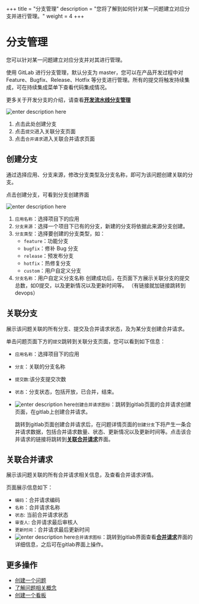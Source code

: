 ﻿+++
title = "分支管理"
description = "您将了解到如何针对某一问题建立对应分支并进行管理。"
weight = 4
+++

# 分支管理

您可以针对某一问题建立对应分支并对其进行管理。

使用 GitLab 进行分支管理，默认分支为 master，您可以在产品开发过程中对 Feature、Bugfix、Release、Hotfix 等分支进行管理。所有的提交将触发持续集成，可在持续集成菜单下查看代码集成情况。

更多关于开发分支的介绍，请查看[**开发流水线分支管理**](../../../development-pipeline)

![enter description here](/docs/user-guide/agile/imge/image49.png)

1. 点击此处创建分支
2. 点击`提交`进入关联分支页面
3. 点击`合并请求`进入关联合并请求页面

## 创建分支

通过选择应用、分支来源，修改分支类型及分支名称，即可为该问题创建关联的分支。

点击创建分支，可看到分支创建界面

![enter description here](/docs/user-guide/agile/imge/image48.png )

1. `应用名称`：选择项目下的应用 
2. `分支来源`：选择一个项目下已有的分支，新建的分支将依据此来源分支创建。
3. `分支类型`：选择要创建的分支类型，如：
    - `feature`：功能分支
    - `bugfix`：修补 Bug 分支
    - `release`：预发布分支
    - `hotfix`：热修复分支
    - `custom`：用户自定义分支
4. `分支名称`：用户自定义分支名称
     创建成功后，在页面下方展示关联分支的提交总数，如0提交，以及更新情况以及更新时间等。
     （有链接就加链接跳转到devops）

## 关联分支

展示该问题关联的所有分支、提交及合并请求状态，及为某分支创建合并请求。

单击问题页面下方的`提交`跳转到关联分支页面，您可以看到如下信息：

- `应用名称`：选择项目下的应用 
- `分支`：关联的分支名称
- `提交数`:该分支提交次数
- `状态`：分支状态，包括开放，已合并，结束。
- ![enter description here](/docs/user-guide/agile/imge/image50.png )`创建合并请求图标`：跳转到gitlab页面的合并请求创建页面，在gitlab上创建合并请求。
    
    跳转到gitlab页面创建合并请求后，在问题详情页面的`创建分支`下将产生一条合并请求数据，包括合并请求数量、状态、更新情况以及更新时间等。点击该合并请求的链接将跳转到[**关联合并请求**](../../../development-pipeline/merge-request)界面。


## 关联合并请求

展示该问题关联的所有合并请求相关信息，及查看合并请求详情。

页面展示信息如下：

- `编码`：合并请求编码
- `名称`：合并请求名称
- `状态`: 当前合并请求状态
- `审查人`: 合并请求最后审核人
- `更新时间`：合并请求最后更新时间
- ![enter description here](/docs/user-guide/agile/imge/image51.png )`合并请求图标`：跳转到gitlab界面查看[**合并请求**](../../../development-pipeline/merge-request)界面的详细信息，之后可在gitlab界面上操作。

## 更多操作
- [创建一个问题](../create-issue)
- [了解问题相关概念](../../issue)
- [创建一个看板](../../sprint/create-kanban)